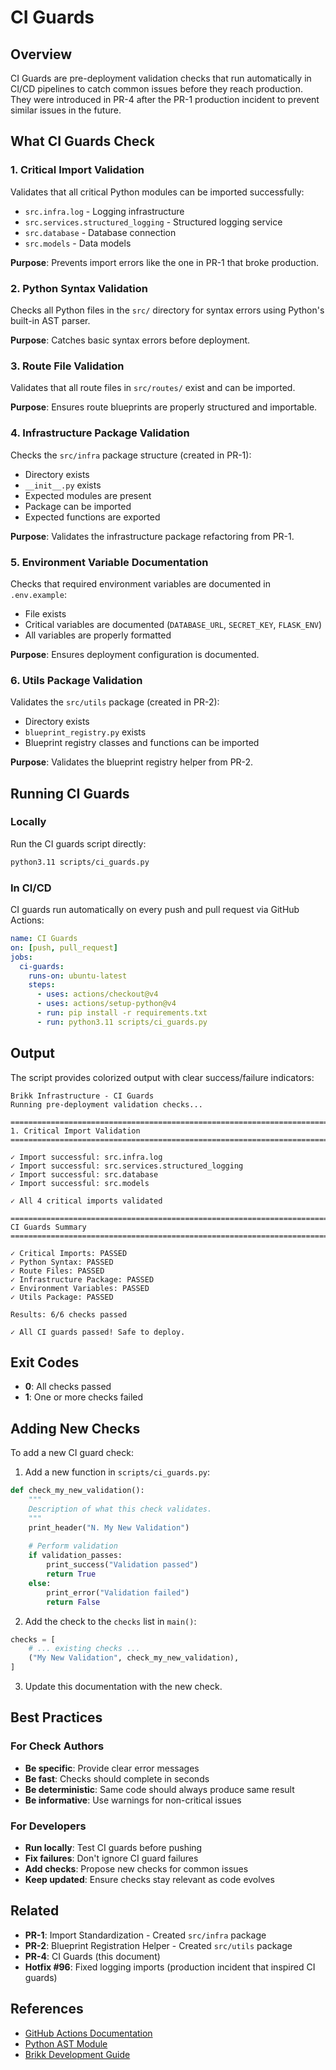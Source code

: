 # CI Guards

## Overview

CI Guards are pre-deployment validation checks that run automatically in CI/CD
pipelines to catch common issues before they reach production. They were
introduced in PR-4 after the PR-1 production incident to prevent similar issues
in the future.

## What CI Guards Check

### 1. Critical Import Validation

Validates that all critical Python modules can be imported successfully:

- `src.infra.log` - Logging infrastructure
- `src.services.structured_logging` - Structured logging service
- `src.database` - Database connection
- `src.models` - Data models

**Purpose**: Prevents import errors like the one in PR-1 that broke production.

### 2. Python Syntax Validation

Checks all Python files in the `src/` directory for syntax errors using Python's
built-in AST parser.

**Purpose**: Catches basic syntax errors before deployment.

### 3. Route File Validation

Validates that all route files in `src/routes/` exist and can be imported.

**Purpose**: Ensures route blueprints are properly structured and importable.

### 4. Infrastructure Package Validation

Checks the `src/infra` package structure (created in PR-1):

- Directory exists
- `__init__.py` exists
- Expected modules are present
- Package can be imported
- Expected functions are exported

**Purpose**: Validates the infrastructure package refactoring from PR-1.

### 5. Environment Variable Documentation

Checks that required environment variables are documented in `.env.example`:

- File exists
- Critical variables are documented (`DATABASE_URL`, `SECRET_KEY`, `FLASK_ENV`)
- All variables are properly formatted

**Purpose**: Ensures deployment configuration is documented.

### 6. Utils Package Validation

Validates the `src/utils` package (created in PR-2):

- Directory exists
- `blueprint_registry.py` exists
- Blueprint registry classes and functions can be imported

**Purpose**: Validates the blueprint registry helper from PR-2.

## Running CI Guards

### Locally

Run the CI guards script directly:

```bash
python3.11 scripts/ci_guards.py
```

### In CI/CD

CI guards run automatically on every push and pull request via GitHub Actions:

```yaml
name: CI Guards
on: [push, pull_request]
jobs:
  ci-guards:
    runs-on: ubuntu-latest
    steps:
      - uses: actions/checkout@v4
      - uses: actions/setup-python@v4
      - run: pip install -r requirements.txt
      - run: python3.11 scripts/ci_guards.py
```

## Output

The script provides colorized output with clear success/failure indicators:

```text
Brikk Infrastructure - CI Guards
Running pre-deployment validation checks...

================================================================================
1. Critical Import Validation
================================================================================

✓ Import successful: src.infra.log
✓ Import successful: src.services.structured_logging
✓ Import successful: src.database
✓ Import successful: src.models

✓ All 4 critical imports validated

================================================================================
CI Guards Summary
================================================================================

✓ Critical Imports: PASSED
✓ Python Syntax: PASSED
✓ Route Files: PASSED
✓ Infrastructure Package: PASSED
✓ Environment Variables: PASSED
✓ Utils Package: PASSED

Results: 6/6 checks passed

✓ All CI guards passed! Safe to deploy.
```

## Exit Codes

- **0**: All checks passed
- **1**: One or more checks failed

## Adding New Checks

To add a new CI guard check:

1. Add a new function in `scripts/ci_guards.py`:

```python
def check_my_new_validation():
    """
    Description of what this check validates.
    """
    print_header("N. My New Validation")
    
    # Perform validation
    if validation_passes:
        print_success("Validation passed")
        return True
    else:
        print_error("Validation failed")
        return False
```

2. Add the check to the `checks` list in `main()`:

```python
checks = [
    # ... existing checks ...
    ("My New Validation", check_my_new_validation),
]
```

3. Update this documentation with the new check.

## Best Practices

### For Check Authors

- **Be specific**: Provide clear error messages
- **Be fast**: Checks should complete in seconds
- **Be deterministic**: Same code should always produce same result
- **Be informative**: Use warnings for non-critical issues

### For Developers

- **Run locally**: Test CI guards before pushing
- **Fix failures**: Don't ignore CI guard failures
- **Add checks**: Propose new checks for common issues
- **Keep updated**: Ensure checks stay relevant as code evolves

## Related

- **PR-1**: Import Standardization - Created `src/infra` package
- **PR-2**: Blueprint Registration Helper - Created `src/utils` package
- **PR-4**: CI Guards (this document)
- **Hotfix #96**: Fixed logging imports (production incident that inspired CI guards)

## References

- [GitHub Actions Documentation](https://docs.github.com/en/actions)
- [Python AST Module](https://docs.python.org/3/library/ast.html)
- [Brikk Development Guide](../README.md)

